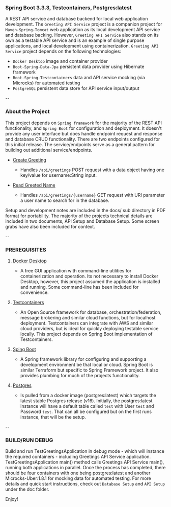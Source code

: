 ### Spring Boot 3.3.3, Testcontainers, Postgres:latest

A REST API service and database backend for local web application development. The `Greeting API Service` project is a companion project for `Maven-Spring-Tomcat` web application as its local development API service and database backing. However, `Greeting API Service` also stands on its own as a testable API service and is an example of single purpose applications, and local development using containerization. `Greeting API Service` project depends on the following technologies:

- `Docker Desktop` image and container provider
- `Boot-Spring-Data-Jpa` persistent data provider using Hibernate framework
- `Boot-Spring-Testcontainers` data and API service mocking (via Microcks) for automated testing
- `PostgreSQL` persistent data store for API service input/output

--

### About the Project

This project depends on `Spring framework` for the majority of the REST API functionality, and `Spring Boot` for configuration and deployment. It doesn't provide any user interface but does handle endpoint request and response and database CRUD functionality. There are two endpoints configured for this initial release. The service/endpoints serve as a general pattern for building out additional service/endpoints.

- [Create Greeting](https://github.com/rwhite35/sping-testcontainer-postgres/blob/master/src/main/java/com/demo/greetings/api/GreetingController.java)<br />

  - Handles `/api/greetings` POST request with a data object having one key/value for username:String input.

- [Read Greeted Name](https://github.com/rwhite35/sping-testcontainer-postgres/blob/master/src/main/java/com/demo/greetings/api/GreetingController.java)<br />
  - Handles `/api/greetings/{username}` GET request with URI parameter a user name to search for in the database.

Setup and development notes are included in the docs/ sub directory in PDF format for portability. The majority of the projects technical details are included in two documents, API Setup and Database Setup. Some screen grabs have also been included for context.

--

### PREREQUISITES

1. [Docker Desktop](https://www.docker.com/products/docker-desktop/)<br />

   - A free GUI application with command-line utilities for containerization and operation. Its not necessary to install Docker Desktop, however, this project assumed the application is installed and running. Some command-line has been included for convenience.

2. [Testcontainers](https://testcontainers.com)<br />

   - An Open Source framework for database, orchestration/federation, message brokering and similar cloud functions, but for localhost deployment. Testcontainers can integrate with AWS and similar cloud providers, but is ideal for quickly deploying testable service locally. This project depends on Spring Boot implementation of Testcontainers.

3. [Sping Boot](https://spring.io/projects/spring-boot)<br />

   - A Spring framework library for configuring and supporting a development environment be that local or cloud. Spring Boot is similar Terraform but specific to Spring Framework project. It also provides plumbing for much of the projects functionality.

4. [Postgres](https://www.postgresql.org)<br />

   - Is pulled from a docker image (postgres:latest) which targets the latest stable Postgres release (v16). Initially, the postgres:latest instance will have a default table called `test` with User `test` and Password `test`. That can all be configured but on the first runs instance, that will be the setup.

--

### BUILD/RUN DEBUG

Build and run TestGreetingsApplication in debug mode - which will instance the required containers - including Greetings API Service application. TestGreetingsApplication main() method calls Greetings API Service main(), running both applications in parallel. Once the process has completed, there should be four containers with one being postgres:latest and another Microcks-Uber:1.8.1 for mocking data for automated testing. For more details and quick start instructions, check out `Database Setup` and `API Setup` under the doc folder.

Enjoy!
